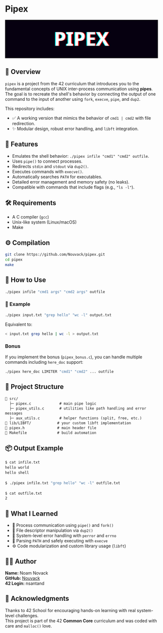 # Pipex

<img src="banner.svg" alt="PIPEX banner" />

## 📘 Overview

`pipex` is a project from the 42 curriculum that introduces you to the fundamental concepts of UNIX inter-process communication using **pipes**. The goal is to recreate the shell's behavior by connecting the output of one command to the input of another using `fork`, `execve`, `pipe`, and `dup2`.

This repository includes:
- ✅ A working version that mimics the behavior of `cmd1 | cmd2` with file redirection.
- ✨ Modular design, robust error handling, and `libft` integration.

## 🚀 Features

- Emulates the shell behavior: `./pipex infile "cmd1" "cmd2" outfile`.
- Uses `pipe()` to connect processes.
- Redirects `stdin` and `stdout` via `dup2()`.
- Executes commands with `execve()`.
- Automatically searches `PATH` for executables.
- Detailed error management and memory safety (no leaks).
- Compatible with commands that include flags (e.g., `"ls -l"`).

## 🛠 Requirements

- A C compiler (`gcc`)
- Unix-like system (Linux/macOS)
- Make

## ⚙️ Compilation

```bash
git clone https://github.com/Nouvack/pipex.git
cd pipex
make
```

## 🧪 How to Use

```bash
./pipex infile "cmd1 args" "cmd2 args" outfile
```

### 📄 Example

```bash
./pipex input.txt "grep hello" "wc -l" output.txt
```

Equivalent to:

```bash
< input.txt grep hello | wc -l > output.txt
```

### Bonus

If you implement the bonus (`pipex_bonus.c`), you can handle multiple commands including `here_doc` support:

```bash
./pipex here_doc LIMITER "cmd1" "cmd2" ... outfile
```

## 📂 Project Structure

```
📁 src/
  ├─ pipex.c             # main pipe logic
  ├─ pipex_utils.c       # utilities like path handling and error messages
  ├─ aux_utils.c         # helper functions (split, free, etc.)
📁 lib/LIBFT/            # your custom libft implementation
📄 pipex.h               # main header file
📄 Makefile              # build automation
```

## 📦 Output Example

```bash
$ cat infile.txt
hello world
hello shell

$ ./pipex infile.txt "grep hello" "wc -l" outfile.txt

$ cat outfile.txt
2
```

## 🧠 What I Learned

- 🔁 Process communication using `pipe()` and `fork()`
- 🧵 File descriptor manipulation via `dup2()`
- 🧪 System-level error handling with `perror` and `errno`
- 📁 Parsing `PATH` and safely executing with `execve`
- ⚙️ Code modularization and custom library usage (`libft`)

## 🧑‍💻 Author

**Name:** Noam Novack  
**GitHub:** [Nouvack](https://github.com/Nouvack)  
**42 Login:** nsantand

## 🙌 Acknowledgments

Thanks to 42 School for encouraging hands-on learning with real system-level challenges.  
This project is part of the 42 **Common Core** curriculum and was coded with care and `malloc()` love.
